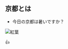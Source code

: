## 京都とは
* 今日の京都は暑いですか？

![紅葉](https://d22lgijaap5nwa.cloudfront.net/32d28838-4c1e-496f-8f6a-2fcb6455b5c0.jpg)

:+1:
